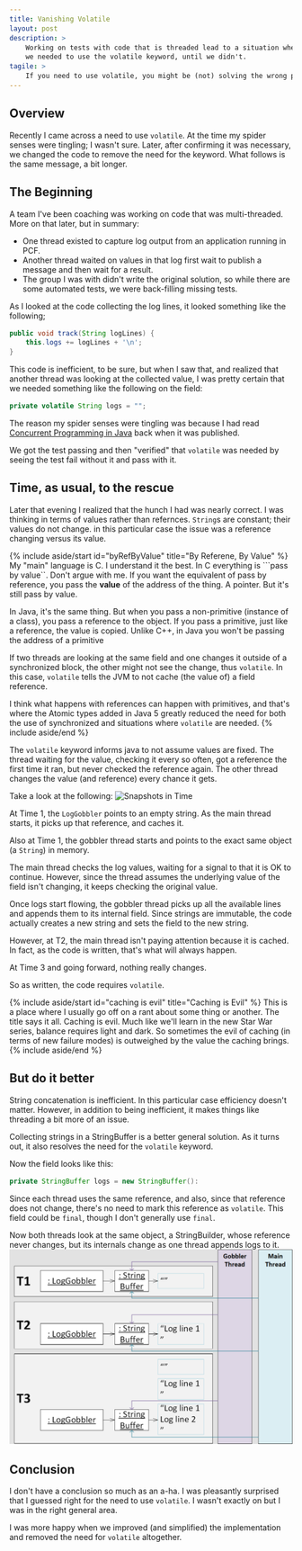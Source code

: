 ```yaml
---
title: Vanishing Volatile
layout: post
description: >
    Working on tests with code that is threaded lead to a situation where
    we needed to use the volatile keyword, until we didn't.
tagile: >
    If you need to use volatile, you might be (not) solving the wrong problem.
---
```

## Overview

Recently I came across a need to use ```volatile```. At the time my 
spider senses were tingling; I wasn't sure. Later, after confirming it 
was necessary, we changed the code to remove the need for the keyword. What 
follows is the same message, a bit longer.

## The Beginning

A team I've been coaching was working on code that was multi-threaded.
More on that later, but in summary:
* One thread existed to capture log output from an application running in PCF.
* Another thread waited on values in that log first wait to publish a message and then wait for a result.
* The group I was with didn't write the original solution, so while there are some automated tests, we were back-filling missing tests.

As I looked at the code collecting the log lines, it looked something like 
the following;
```java
public void track(String logLines) {
    this.logs += logLines + '\n';
}
```

This code is inefficient, to be sure, but when I saw that, and realized that
another thread was looking at the collected value, I was pretty certain
that we needed something like the following on the field:
```java
private volatile String logs = "";
```

The reason my spider senses were tingling was because I had read
[Concurrent Programming in Java](https://read.amazon.com/kp/embed?asin=B004V9OA84&preview=newtab&linkCode=kpe&ref_=cm_sw_r_kb_dp_51zWDbER7Z6XN) back when it was published.

We got the test passing and then "verified" that ```volatile``` was
needed by seeing the test fail without it and pass with it.

## Time, as usual, to the rescue

Later that evening I realized that the hunch I had was nearly correct. 
I was thinking in terms of values rather than refernces. ```String```s are constant;
their values do not change. in this particular case the issue was a reference
changing versus its value.

{% include aside/start id="byRefByValue" title="By Referene, By Value" %}
My "main" language is C. I understand it the best. In C everything is 
```pass by value``. Don't argue with me. If you want the equivalent of pass 
by reference, you pass the **value** of the address of the thing. A pointer.
But it's still pass by value.

In Java, it's the same thing. But when you pass a non-primitive (instance
of a class), you pass a reference to the object. If you pass a primitive,
just like a reference, the value is copied. Unlike C++, in Java you won't be 
passing the address of a primitive

If two threads are looking at the same field and one changes it outside of
a synchronized block, the other might not see the change, thus ```volatile```.
In this case, ```volatile``` tells the JVM to not cache (the value of)
a field reference. 

I think what happens with references can happen with primitives, and
that's where the Atomic types added in Java 5 greatly reduced the need for
both the use of synchronized and situations where ```volatile``` are needed.
{% include aside/end %}

The ```volatile``` keyword informs java to not assume values 
are fixed. The thread waiting for the value, checking it every so often,
got a reference the first time it ran, but never checked the reference
again. The other thread changes the value (and reference) every chance it gets.

Take a look at the following:
![Snapshots in Time](/assets/images/VolatileThreads.png)

At Time 1, the ```LogGobbler``` points to an empty string. As the main thread
starts, it picks up that reference, and caches it.

Also at Time 1, the gobbler thread starts and points to the exact same
object (a ```String```) in memory.

The main thread checks the log values, waiting for a signal to that it
is OK to continue. However, since the thread assumes the underlying 
value of the field isn't changing, it keeps checking the original value.

Once logs start flowing, the gobbler thread picks up all the available
lines and appends them to its internal field. Since strings are 
immutable, the code actually creates a new string and sets the field
to the new string.

However, at T2, the main thread isn't paying attention because it is 
cached. In fact, as the code is written, that's what will always happen.

At Time 3 and going forward, nothing really changes.

So as written, the code requires ```volatile```.

{% include aside/start id="caching is evil" title="Caching is Evil" %}
This is a place where I usually go off on a rant about some thing
or another. The title says it all. Caching is evil. Much like 
we'll learn in the new Star War series, balance requires light and
dark. So sometimes the evil of caching (in terms of new failure 
modes) is outweighed by the value the caching brings.
{% include aside/end %}

## But do it better

String concatenation is inefficient. In this particular case efficiency 
doesn't matter. However, in addition to being inefficient, it makes 
things like threading a bit more of an issue.

Collecting strings in a StringBuffer is a better general solution.
As it turns out, it also resolves the need for the ```volatile``` keyword.

Now the field looks like this:
```java
private StringBuffer logs = new StringBuffer():
```

Since each thread uses the same reference, and also, since that reference
does not change, there's no need to mark this reference as ```volatile```.
This field could be ```final```, though I don't generally use ```final```.

Now both threads look at the same object, a StringBuilder, whose reference
never changes, but its internals change as one thread appends logs to it.
![Volatile Vanished](/assets/images/VolatileVanished.png)

## Conclusion

I don't have a conclusion so much as an a-ha. I was pleasantly surprised
that I guessed right for the need to use ```volatile```. I wasn't 
exactly on but I was in the right general area. 

I was more happy when we improved (and simplified) the implementation
and removed the need for ```volatile``` altogether.
